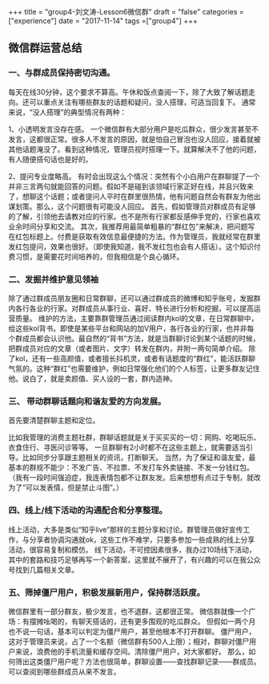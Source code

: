 +++
title = "group4-刘文涛-Lesson6微信群"
draft = "false"
categories = ["experience"]
date = "2017-11-14"
tags =["group4"]
+++


## 微信群运营总结

### 一、与群成员保持密切沟通。
每天在线30分钟，这个要求不算高。午休和饭点查阅一下，除了大致了解话题走向。还可以重点关注有哪些群友的话题和疑问，没人搭理，可适当回复下。
通常来说，“没人搭理”的典型情况有两种：

1、小透明发言没存在感。
一个微信群有大部分用户是吃瓜群众，很少发言甚至不发言，这都很正常。很多人不发言的原因，就是怕自己冒泡也没人回应，接着就被其他话题淹没了。看到这种情况，管理员视时搭理一下。就算解决不了他的问题，有人随便搭句话也是好的。

2、提问专业度略高。
有时会出现这么个情况：突然有个小白用户在群聊提了一个并非三言两句就能回答的问题。假如不是碰到该领域行家正好在线，并且兴致来了，想聊这个话题；或者提问人平时在群里很热情，他有问题自然会有群友为他出谋划策。那么，这个问题很有可能没人回应。
首先，假如管理员对群成员有足够的了解，引领他去请教对应的行家。也不是所有行家都反感伸手党的，行家也喜欢业余时间分享和交流。
其次，我推荐用最简单粗暴的“群红包”来解决，把问题写在红包标题上。付费是获取有效信息最便捷的方法。作为管理员，我就经常在群里发红包提问，效果也很好。（即使我知道，我不发红包也会有人搭话）。这个知识付费习惯，是需要花时间培养的，但我相信是个良心循环。


### 二、发掘并维护意见领袖
除了通过群成员朋友圈和日常群聊，还可以通过群成员的微博和知乎账号，发掘群内各行各业的行家。对群成员从事行业、喜好、特长进行分析和挖掘，可以提高运营质量。
维护的方法，主要靠群管理员通过阅读群内kol的文章，在日常群聊中，给这些kol背书。即使是某些平台和网站的加V用户，各行各业的行家，也并非每个群成员都会认识他。最自然的“背书”方法，就是当群聊讨论到某个话题的时候，把群成员对应的文章（或者图片、文字）转发在群内，并附一两句简单介绍。
除了kol，还有一些高颜值，或者擅长抖机灵，或者有话题度的“群红”，能活跃群聊气氛的。这种“群红”也需要维护，例如日常强化他们的个人标签，让更多群友记住他。说白了，就是卖颜值、买人设的一套，群内造神。


### 三、 带动群聊话题向和谐友爱的方向发展。
首先要清楚群聊主题和定位。

比如我管理的消费主题社群，群聊话题就是关于买买买的一切：网购、吃喝玩乐、衣食住行、寻医问诊等等。
一旦群聊有2小时都不在这些主题上，就需要适当引导。比如同步分享跟主题相关的资讯，打断聊天。
当然，为了保证和谐友爱，最基本的群规不能少：不发广告、不拉票、不发打车外卖链接、不发一分钱红包。
（我有一段时间强迫症，我连表情包都不让群友发。后来想想有点过于专制，就改为了“可以发表情，但是禁止斗图”。）

### 四、线上/线下活动的沟通配合和分享整理。
线上活动，大多是类似“知乎live”那样的主题分享和讨论。群管理员做好宣传工作，与分享者协调沟通就ok，这些工作不难学，只要多参加一些成熟的线上分享活动，很容易复制和模仿。
线下活动，不可控因素很多，我办过10场线下活动，其中的套路和技巧足够再写一个新答案，这里就不展开了，有兴趣的可以在我公众号找到几篇相关文章。


### 五、筛掉僵尸用户，积极发展新用户，保持群活跃度。
微信群里有一部分群友，极少发言，也不退群，这都很正常。
微信群就像一个广场：有摆摊吆喝的，有聊天搭话的，还有更多围观的吃瓜群众。
但假如一两个月也不说一句话，基本可以判定为僵尸用户，甚至他根本不打开群聊。
僵尸用户，这对于管理员来说，占了一个名额（微信群有500人上限）；相对，群聊对僵尸用户来说，浪费他的手机流量和缓存空间。清除僵尸用户，对大家都好。
那么，如何筛出这类僵尸用户呢？方法也很简单，群聊设置——查找群聊记录——群成员。
可以查阅到哪些群成员从来不发言。
